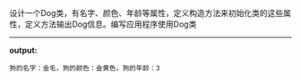 设计一个Dog类，有名字、颜色、年龄等属性，定义构造方法来初始化类的这些属性，定义方法输出Dog信息。编写应用程序使用Dog类
****
**output:**
```
狗的名字：金毛，狗的颜色：金黄色，狗的年龄：3
```
